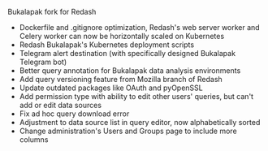Bukalapak fork for Redash

- Dockerfile and .gitignore optimization, Redash's web server worker and Celery worker can now be horizontally scaled on Kubernetes
- Redash Bukalapak's Kubernetes deployment scripts
- Telegram alert destination (with specifically designed Bukalapak Telegram bot)
- Better query annotation for Bukalapak data analysis environments
- Add query versioning feature from Mozilla branch of Redash
- Update outdated packages like OAuth and pyOpenSSL
- Add permission type with ability to edit other users' queries, but can't add or edit data sources
- Fix ad hoc query download error
- Adjustment to data source list in query editor, now alphabetically sorted
- Change administration's Users and Groups page to include more columns
